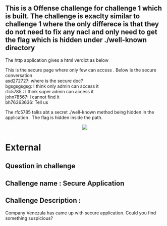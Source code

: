 ## This is a Offense challenge for challenge 1 which is built. The challenge is exaclty similar to challenge 1 where the only differece is that they do not need to fix any nacl and only need to get the flag which is hidden under ./well-known directory 

The http application gives a html verdict as below 
<p>This is the secure page where only few can access . Below is the secure conversation 
           <br>asd272727: where is the secure doc?
           <br>bgsgsgsgsg: I think only admin can access it
           <br>rfc5785 : I think super admin can access it
           <br>john78567: I cannot find it
           <br>bh76363636: Tell us


The rfc5785 talks abt a secret ./well-known method being hidden in the application . The flag is hidden inside the path.
   
<p align="center">
    <img src="/Users/bhavsha2/Desktop/Screenshot 2021-11-14 at 9.54.04 AM">
</p>

# External 

## Question in challenge

## Challenge name : Secure Application

## Challenge Description : 
Company Venezula has came up with secure application. Could you find something suspicious?

